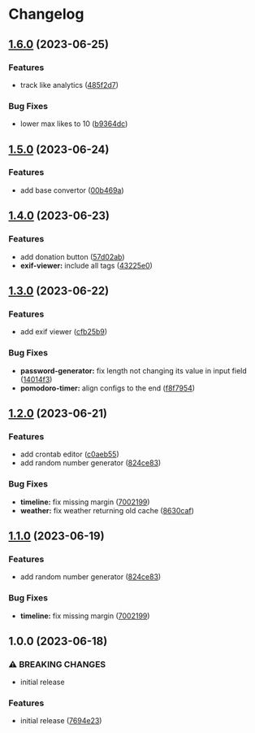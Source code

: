 # Changelog

## [1.6.0](https://github.com/zwwuu/tools/compare/1.5.0...1.6.0) (2023-06-25)

### Features

- track like analytics ([485f2d7](https://github.com/zwwuu/tools/commit/485f2d7cbc0110c9abb6c7c4feb11f1c25415a7a))

### Bug Fixes

- lower max likes to 10 ([b9364dc](https://github.com/zwwuu/tools/commit/b9364dca5222f568b2a2703592e60a5a4ba30657))

## [1.5.0](https://github.com/zwwuu/tools/compare/1.4.0...1.5.0) (2023-06-24)

### Features

- add base convertor ([00b469a](https://github.com/zwwuu/tools/commit/00b469a1f128e337798f68c62f1b878bd274fd71))

## [1.4.0](https://github.com/zwwuu/tools/compare/1.3.0...1.4.0) (2023-06-23)

### Features

- add donation button ([57d02ab](https://github.com/zwwuu/tools/commit/57d02ab4a1ee9af0bf1aa26c80970dac5d2e0539))
- **exif-viewer:** include all tags ([43225e0](https://github.com/zwwuu/tools/commit/43225e04bb4c397211556177bf72f4092501c934))

## [1.3.0](https://github.com/zwwuu/tools/compare/1.2.0...1.3.0) (2023-06-22)

### Features

- add exif viewer ([cfb25b9](https://github.com/zwwuu/tools/commit/cfb25b9b91043a8a46af6e85576e2b7e750173bf))

### Bug Fixes

- **password-generator:** fix length not changing its value in input field ([14014f3](https://github.com/zwwuu/tools/commit/14014f3ff7c8ec824e20846623500ac300746155))
- **pomodoro-timer:** align configs to the end ([f8f7954](https://github.com/zwwuu/tools/commit/f8f7954cf0dbccf8b67594c618d9868c4b6f35ec))

## [1.2.0](https://github.com/zwwuu/tools/compare/1.0.0...1.2.0) (2023-06-21)

### Features

- add crontab editor ([c0aeb55](https://github.com/zwwuu/tools/commit/c0aeb5559200d9dc23ec2233e707f6a808a59416))
- add random number generator ([824ce83](https://github.com/zwwuu/tools/commit/824ce8319e2f978e4bade642b80c3c79ec4cdde1))

### Bug Fixes

- **timeline:** fix missing margin ([7002199](https://github.com/zwwuu/tools/commit/7002199510f9c535e554918cb5fee9431d63774f))
- **weather:** fix weather returning old cache ([8630caf](https://github.com/zwwuu/tools/commit/8630caf5d8b3dcd2aad1b198dae82fefcdff28e4))

## [1.1.0](https://github.com/zwwuu/tools/compare/1.0.0...1.1.0) (2023-06-19)

### Features

- add random number generator ([824ce83](https://github.com/zwwuu/tools/commit/824ce8319e2f978e4bade642b80c3c79ec4cdde1))

### Bug Fixes

- **timeline:** fix missing margin ([7002199](https://github.com/zwwuu/tools/commit/7002199510f9c535e554918cb5fee9431d63774f))

## 1.0.0 (2023-06-18)

### ⚠ BREAKING CHANGES

- initial release

### Features

- initial release ([7694e23](https://github.com/zwwuu/tools/commit/7694e23753dce80b089ea4607888b4e2c7fe6acd))
